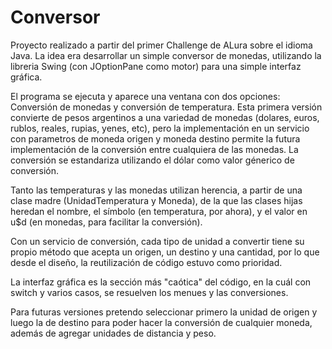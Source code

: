 # Conversor

Proyecto realizado a partir del primer Challenge de ALura sobre el idioma Java. La idea era desarrollar un simple conversor de monedas, utilizando la libreria Swing (con JOptionPane como motor) para una simple interfaz gráfica.

El programa se ejecuta y aparece una ventana con dos opciones: Conversión de monedas y conversión de temperatura. Esta primera versión convierte de pesos argentinos a una variedad de monedas (dolares, euros, rublos, reales, rupias, yenes, etc), pero la implementación en un servicio con parametros de moneda origen y moneda destino permite la futura implementación de la conversión entre cualquiera de las monedas. La conversión se estandariza utilizando el dólar como valor génerico de conversión.

Tanto las temperaturas y las monedas utilizan herencia, a partir de una clase madre (UnidadTemperatura y Moneda), de la que las clases hijas heredan el nombre, el símbolo (en temperatura, por ahora), y el valor en u$d (en monedas, para facilitar la conversión).

Con un servicio de conversión, cada tipo de unidad a convertir tiene su propio método que acepta un origen, un destino y una cantidad, por lo que desde el diseño, la reutilización de código estuvo como prioridad.

La interfaz gráfica es la sección más "caótica" del código, en la cuál con switch y varios casos, se resuelven los menues y las conversiones. 

Para futuras versiones pretendo seleccionar primero la unidad de origen y luego la de destino para poder hacer la conversión de cualquier moneda, además de agregar unidades de distancia y peso. 
